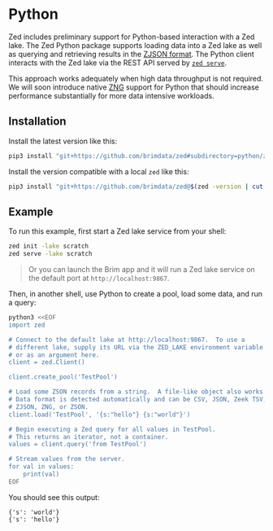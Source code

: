 # Python

Zed includes preliminary support for Python-based interaction
with a Zed lake.
The Zed Python package supports loading data into a Zed lake as well as
querying and retrieving results in the [ZJSON format](../formats/zjson.md).
The Python client interacts with the Zed lake via the REST API served by
[`zed serve`](../../cmd/zed/serve).

This approach works adequately when high data throughput is not required.
We will soon introduce native [ZNG](../formats/zng.md) support for
Python that should increase performance substantially for more
data intensive workloads.

## Installation

Install the latest version like this:
```sh
pip3 install "git+https://github.com/brimdata/zed#subdirectory=python/zed"
```

Install the version compatible with a local `zed` like this:
```sh
pip3 install "git+https://github.com/brimdata/zed@$(zed -version | cut -d ' ' -f 2)#subdirectory=python/zed"
```

## Example

To run this example, first start a Zed lake service from your shell:
```sh
zed init -lake scratch
zed serve -lake scratch
```
> Or you can launch the Brim app and it will run a Zed lake service
> on the default port at `http://localhost:9867`.

Then, in another shell, use Python to create a pool, load some data,
and run a query:
```sh
python3 <<EOF
import zed

# Connect to the default lake at http://localhost:9867.  To use a
# different lake, supply its URL via the ZED_LAKE environment variable
# or as an argument here.
client = zed.Client()

client.create_pool('TestPool')

# Load some ZSON records from a string.  A file-like object also works.
# Data format is detected automatically and can be CSV, JSON, Zeek TSV,
# ZJSON, ZNG, or ZSON.
client.load('TestPool', '{s:"hello"} {s:"world"}')

# Begin executing a Zed query for all values in TestPool.
# This returns an iterator, not a container.
values = client.query('from TestPool')

# Stream values from the server.
for val in values:
    print(val)
EOF
```

You should see this output:
```
{'s': 'world'}
{'s': 'hello'}
```
